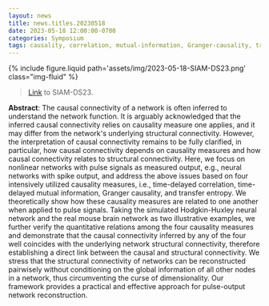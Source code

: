 ```yaml
---
layout: news
title: news.titles.20230518
date: 2023-05-18 12:00:00-0700
categories: Symposium
tags: causality, correlation, mutual-information, Granger-causality, transfer-entropy, neural-networks 
---
```


{% include figure.liquid path='assets/img/2023-05-18-SIAM-DS23.png' class="img-fluid" %}

> [Link](https://meetings.siam.org/sess/dsp_talk.cfm?p=132553) to SIAM-DS23.

**Abstract**: The causal connectivity of a network is often inferred to understand the network function. It is arguably acknowledged that the inferred causal connectivity relies on causality measure one applies, and it may differ from the network's underlying structural connectivity. However, the interpretation of causal connectivity remains to be fully clarified, in particular, how causal connectivity depends on causality measures and how causal connectivity relates to structural connectivity. Here, we focus on nonlinear networks with pulse signals as measured output, e.g., neural networks with spike output, and address the above issues based on four intensively utilized causality measures, i.e., time-delayed correlation, time-delayed mutual information, Granger causality, and transfer entropy. We theoretically show how these causality measures are related to one another when applied to pulse signals. Taking the simulated Hodgkin-Huxley neural network and the real mouse brain network as two illustrative examples, we further verify the quantitative relations among the four causality measures and demonstrate that the causal connectivity inferred by any of the four well coincides with the underlying network structural connectivity, therefore establishing a direct link between the causal and structural connectivity. We stress that the structural connectivity of networks can be reconstructed pairwisely without conditioning on the global information of all other nodes in a network, thus circumventing the curse of dimensionality. Our framework provides a practical and effective approach for pulse-output network reconstruction.
